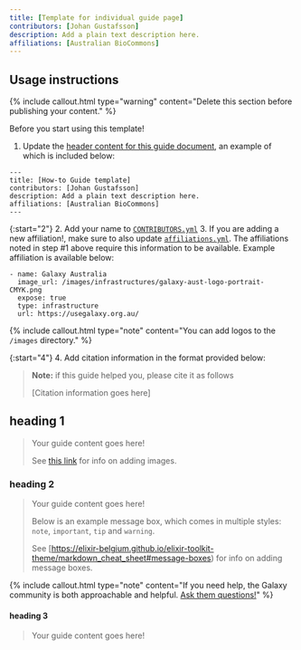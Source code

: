 ```yaml
---
title: [Template for individual guide page]
contributors: [Johan Gustafsson]
description: Add a plain text description here.
affiliations: [Australian BioCommons]
---
```


## Usage instructions

{% include callout.html type="warning" content="Delete this section before publishing your content." %}

Before you start using this template!

1. Update the [header content for this guide document](https://github.com/AustralianBioCommons/how-to-guide-template/blob/main/docs/guide_template.md?plain=1#L3), an example of which is included below:

```
---
title: [How-to Guide template]
contributors: [Johan Gustafsson]
description: Add a plain text description here.
affiliations: [Australian BioCommons]
---   
```

{:start="2"}
2. Add your name to [`CONTRIBUTORS.yml`](https://github.com/AustralianBioCommons/how-to-guide-template/blob/04eba24a187202304df7dee73e867cfe5db10d31/_data/CONTRIBUTORS.yml)
3. If you are adding a new affiliation!, make sure to also update [`affiliations.yml`](https://github.com/AustralianBioCommons/how-to-guide-template/blob/04eba24a187202304df7dee73e867cfe5db10d31/_data/affiliations.yml). The affiliations noted in step #1 above require this information to be available. Example affiliation is available below: 

```
- name: Galaxy Australia
  image_url: /images/infrastructures/galaxy-aust-logo-portrait-CMYK.png
  expose: true
  type: infrastructure
  url: https://usegalaxy.org.au/
```
{% include callout.html type="note" content="You can add logos to the `/images` directory." %} 

{:start="4"}
4. Add citation information in the format provided below:

> **Note:** if this guide helped you, please cite it as follows
>
> [Citation information goes here]


## heading 1

> Your guide content goes here!
>
> See [this link](https://elixir-belgium.github.io/elixir-toolkit-theme/markdown_cheat_sheet#images) for info on adding images.

### heading 2

> Your guide content goes here!
>
> Below is an example message box, which comes in multiple styles: `note`, `important`, `tip` and `warning`.
>
> See [https://elixir-belgium.github.io/elixir-toolkit-theme/markdown_cheat_sheet#message-boxes) for info on adding message boxes.

{% include callout.html type="note" content="If you need help, the Galaxy community is both approachable and helpful. [Ask them questions!](https://help.galaxyproject.org/)" %}

#### heading 3

> Your guide content goes here!
